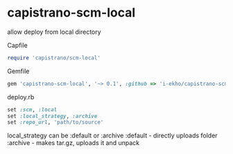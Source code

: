 capistrano-scm-local
====================

allow deploy from local directory

Capfile
```ruby
require 'capistrano/scm-local'
```

Gemfile
```ruby
gem 'capistrano-scm-local', '~> 0.1', :github => 'i-ekho/capistrano-scm-local'
```

deploy.rb
```ruby
set :scm, :local
set :local_strategy, :archive
set :repo_url, 'path/to/source'
```

local_strategy can be :default or :archive
:default - directly uploads folder
:archive - makes tar.gz, uploads it and unpack
